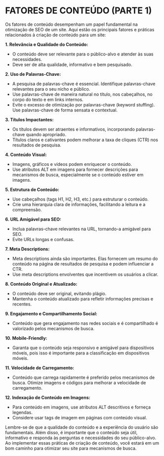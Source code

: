 # FATORES DE CONTEÚDO (PARTE 1)
Os fatores de conteúdo desempenham um papel fundamental na otimização de SEO de um site. Aqui estão os principais fatores e práticas relacionados à criação de conteúdo para um site:

**1. Relevância e Qualidade do Conteúdo:**
   - O conteúdo deve ser relevante para o público-alvo e atender às suas necessidades.
   - Deve ser de alta qualidade, informativo e bem pesquisado.

**2. Uso de Palavras-Chave:**
   - A pesquisa de palavras-chave é essencial. Identifique palavras-chave relevantes para o seu nicho e público.
   - Use palavras-chave de maneira natural no título, nos cabeçalhos, no corpo do texto e em links internos.
   - Evite o excesso de otimização por palavras-chave (keyword stuffing). Use palavras-chave de forma sensata e contextual.

**3. Títulos Impactantes:**
   - Os títulos devem ser atraentes e informativos, incorporando palavras-chave quando apropriado.
   - Títulos claros e cativantes podem melhorar a taxa de cliques (CTR) nos resultados de pesquisa.

**4. Conteúdo Visual:**
   - Imagens, gráficos e vídeos podem enriquecer o conteúdo.
   - Use atributos ALT em imagens para fornecer descrições para mecanismos de busca, especialmente se o conteúdo estiver em imagens.

**5. Estrutura de Conteúdo:**
   - Use cabeçalhos (tags H1, H2, H3, etc.) para estruturar o conteúdo.
   - Crie uma hierarquia clara de informações, facilitando a leitura e a compreensão.

**6. URL Amigável para SEO:**
   - Inclua palavras-chave relevantes na URL, tornando-a amigável para SEO.
   - Evite URLs longas e confusas.

**7. Meta Descriptions:**
   - Meta descriptions ainda são importantes. Elas fornecem um resumo do conteúdo na página de resultados de pesquisa e podem influenciar a CTR.
   - Use meta descriptions envolventes que incentivem os usuários a clicar.

**8. Conteúdo Original e Atualizado:**
   - O conteúdo deve ser original, evitando plágio.
   - Mantenha o conteúdo atualizado para refletir informações precisas e recentes.

**9. Engajamento e Compartilhamento Social:**
   - Conteúdo que gera engajamento nas redes sociais e é compartilhado é valorizado pelos mecanismos de busca.

**10. Mobile-Friendly:**
   - Garanta que o conteúdo seja responsivo e amigável para dispositivos móveis, pois isso é importante para a classificação em dispositivos móveis.

**11. Velocidade de Carregamento:**
   - Conteúdo que carrega rapidamente é preferido pelos mecanismos de busca. Otimize imagens e códigos para melhorar a velocidade de carregamento.

**12. Indexação de Conteúdo em Imagens:**
   - Para conteúdo em imagens, use atributos ALT descritivos e forneça legendas.
   - Considere usar tags de imagem em páginas com conteúdo visual.

Lembre-se de que a qualidade do conteúdo e a experiência do usuário são fundamentais. Além disso, é importante que o conteúdo seja útil, informativo e responda às perguntas e necessidades do seu público-alvo. Ao implementar essas práticas de criação de conteúdo, você estará em um bom caminho para otimizar seu site para mecanismos de busca.